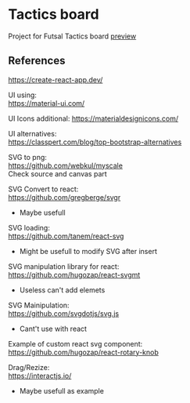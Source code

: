 # Tactics board
Project for Futsal Tactics board [preview](https://gljubojevic.github.io/tactics-board)

## References
https://create-react-app.dev/

UI using:  
https://material-ui.com/

UI Icons additional:
https://materialdesignicons.com/

UI alternatives:  
https://classpert.com/blog/top-bootstrap-alternatives

SVG to png:  
https://github.com/webkul/myscale  
Check source and canvas part

SVG Convert to react:  
https://github.com/gregberge/svgr
- Maybe usefull

SVG loading:  
https://github.com/tanem/react-svg
- Might be usefull to modify SVG after insert

SVG manipulation library for react:  
https://github.com/hugozap/react-svgmt
- Useless can't add elemets

SVG Mainipulation:  
https://github.com/svgdotjs/svg.js
- Cant't use with react

Example of custom react svg component:  
https://github.com/hugozap/react-rotary-knob

Drag/Rezize:  
https://interactjs.io/
- Maybe usefull as example